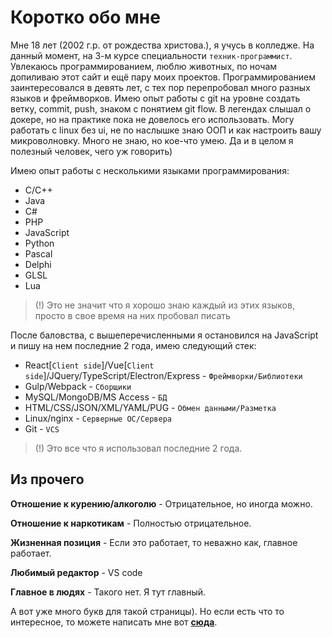 # Коротко обо мне
Мне 18 лет (2002 г.р. от рождества христова.), я учусь в колледже. На данный момент, на 3-м курсе специальности `техник-программист`. Увлекаюсь программированием, люблю животных, по ночам допиливаю этот сайт и ещё пару моих проектов. Программированием заинтересовался в девять лет, с тех пор перепробовал много разных языков и фреймворков. Имею опыт работы с git на уровне создать ветку, commit, push, знаком с понятием git flow. В легендах слышал о докере, но на практике пока не довелось его использовать. Могу работать с linux без ui, не по наслышке знаю ООП и как настроить вашу микроволновку. Много не знаю, но кое-что умею. Да и в целом я полезный человек, чего уж говорить)

Имею опыт работы с несколькими языками программирования:
* C/C++
* Java
* C#
* PHP
* JavaScript
* Python
* Pascal
* Delphi
* GLSL
* Lua

> (!) Это не значит что я хорошо знаю каждый из этих языков, просто в свое время на них пробовал писать

После баловства, с вышеперечисленными я остановился на JavaScript и пишу на нем последние 2 года, имею следующий стек:
* React[`Client side`]/Vue[`Client side`]/JQuery/TypeScript/Electron/Express - `Фреймворки/Библиотеки`
* Gulp/Webpack - `Сборщики`
* MySQL/MongoDB/MS Access - `БД`
* HTML/CSS/JSON/XML/YAML/PUG - `Обмен данными/Разметка`
* Linux/nginx - `Серверные ОС/Сервера`
* Git - `VCS`

> (!) Это все что я использовал последние 2 года.

## Из прочего

**Отношение к курению/алкоголю** - Отрицательное, но иногда можно.

**Отношение к наркотикам** - Полностью отрицательное.

**Жизненная позиция** - Если это работает, то неважно как, главное работает.

**Любимый редактор** - VS code

**Главное в людях** - Такого нет. Я тут главный.

А вот уже много букв для такой страницы). Но если есть что то интересное, то можете написать мне вот [**сюда**](mailto:astecom@mailru).